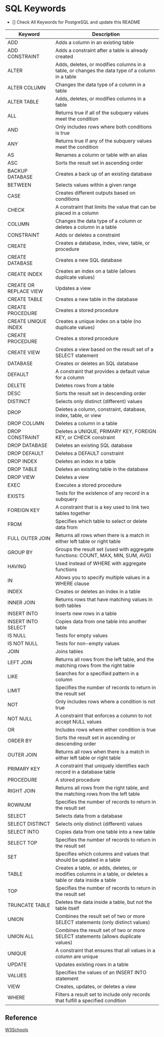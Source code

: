 # SQL Keywords

- [] Check All Keywords for PostgreSQL and update this README

| Keyword   | Description    |
|--------------- | --------------- |
| ADD   | Adds a column in an existing table   |
| ADD CONSTRAINT   | Adds a constraint after a table is already created   |
| ALTER   | Adds, deletes, or modifies columns in a table, or changes the data type of a column in a table   |
| ALTER COLUMN   | Changes the data type of a column in a table   |
| ALTER TABLE   | Adds, deletes, or modifies columns in a table   |
| ALL   | Returns true if all of the subquery values meet the condition   |
| AND   | Only includes rows where both conditions is true   |
| ANY   | Returns true if any of the subquery values meet the condition   |
| AS   | Renames a column or table with an alias   |
| ASC   | Sorts the result set in ascending order   |
| BACKUP DATABASE   | Creates a back up of an existing database   |
| BETWEEN   | Selects values within a given range   |
| CASE   | Creates different outputs based on conditions   |
| CHECK   | A constraint that limits the value that can be placed in a column   |
| COLUMN   | Changes the data type of a column or deletes a column in a table   |
| CONSTRAINT   | Adds or deletes a constraint   |
| CREATE   | Creates a database, index, view, table, or procedure   |
| CREATE DATABASE   | Creates a new SQL database   |
| CREATE INDEX   | Creates an index on a table (allows duplicate values)   |
| CREATE OR REPLACE VIEW   | Updates a view   |
| CREATE TABLE   | Creates a new table in the database   |
| CREATE PROCEDURE   | Creates a stored procedure   |
| CREATE UNIQUE INDEX   | Creates a unique index on a table (no duplicate values)   |
| CREATE PROCEDURE   | Creates a stored procedure   |
| CREATE VIEW   | Creates a view based on the result set of a SELECT statement   |
| DATABASE   | Creates or deletes an SQL database   |
| DEFAULT   | A constraint that provides a default value for a column   |
| DELETE   | Deletes rows from a table   |
| DESC   | Sorts the result set in descending order   |
| DISTINCT   | Selects only distinct (different) values   |
| DROP   | Deletes a column, constraint, database, index, table, or view   |
| DROP COLUMN   | Deletes a column in a table   |
| DROP CONSTRAINT   | Deletes a UNIQUE, PRIMARY KEY, FOREIGN KEY, or CHECK constraint   |
| DROP DATABASE   | Deletes an existing SQL database   |
| DROP DEFAULT   | Deletes a DEFAULT constraint   |
| DROP INDEX   | Deletes an index in a table   |
| DROP TABLE   | Deletes an existing table in the database   |
| DROP VIEW   | Deletes a view   |
| EXEC   | Executes a stored procedure   |
| EXISTS   | Tests for the existence of any record in a subquery   |
| FOREIGN KEY   | A constraint that is a key used to link two tables together   |
| FROM   | Specifies which table to select or delete data from   |
| FULL OUTER JOIN   | Returns all rows when there is a match in either left table or right table   |
| GROUP BY   | Groups the result set (used with aggregate functions: COUNT, MAX, MIN, SUM, AVG)   |
| HAVING   | Used instead of WHERE with aggregate functions   |
| IN   | Allows you to specify multiple values in a WHERE clause   |
| INDEX   | Creates or deletes an index in a table   |
| INNER JOIN   | Returns rows that have matching values in both tables   |
| INSERT INTO   | Inserts new rows in a table   |
| INSERT INTO SELECT   | Copies data from one table into another table   |
| IS NULL   | Tests for empty values   |
| IS NOT NULL   | Tests for non-empty values   |
| JOIN   | Joins tables   |
| LEFT JOIN   | Returns all rows from the left table, and the matching rows from the right table   |
| LIKE   | Searches for a specified pattern in a column   |
| LIMIT   | Specifies the number of records to return in the result set   |
| NOT   | Only includes rows where a condition is not true   |
| NOT NULL   | A constraint that enforces a column to not accept NULL values   |
| OR   | Includes rows where either condition is true   |
| ORDER BY   | Sorts the result set in ascending or descending order   |
| OUTER JOIN   | Returns all rows when there is a match in either left table or right table   |
| PRIMARY KEY   | A constraint that uniquely identifies each record in a database table  |
| PROCEDURE   | A stored procedure   |
| RIGHT JOIN   | Returns all rows from the right table, and the matching rows from the left table   |
| ROWNUM   | Specifies the number of records to return in the result set   |
| SELECT   | Selects data from a database   |
| SELECT DISTINCT   | Selects only distinct (different) values   |
| SELECT INTO   | Copies data from one table into a new table   |
| SELECT TOP   | Specifies the number of records to return in the result set   |
| SET   | Specifies which columns and values that should be updated in a table   |
| TABLE   | Creates a table, or adds, deletes, or modifies columns in a table, or deletes a table or data inside a table  |
| TOP   | Specifies the number of records to return in the result set   |
| TRUNCATE TABLE   | Deletes the data inside a table, but not the table itself   |
| UNION   | Combines the result set of two or more SELECT statements (only distinct values)   |
| UNION ALL   | Combines the result set of two or more SELECT statements (allows duplicate values)   |
| UNIQUE   | A constraint that ensures that all values in a column are unique   |
| UPDATE   | Updates existing rows in a table   |
| VALUES   | Specifies the values of an INSERT INTO statement   |
| VIEW   | Creates, updates, or deletes a view   |
| WHERE   | Filters a result set to include only records that fulfill a specified condition   |

## Reference

[W3Schools](https://www.w3schools.com/sql/sql_ref_keywords.asp)